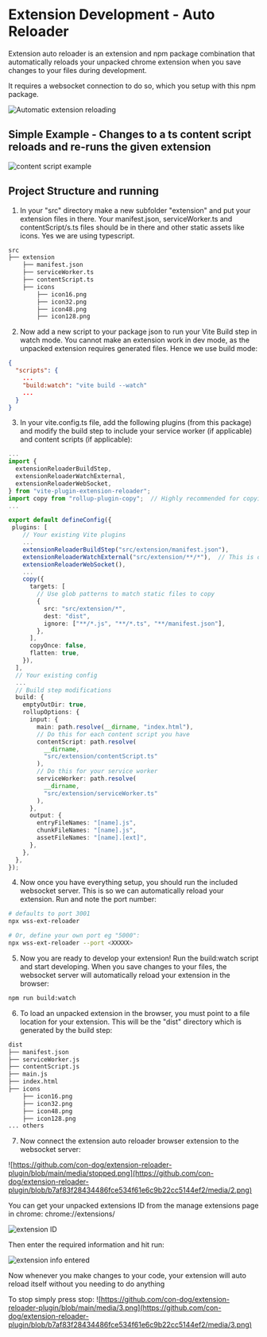 # Extension Development - Auto Reloader

Extension auto reloader is an extension and npm package combination that automatically reloads your unpacked chrome extension when you save changes to your files during development.

It requires a websocket connection to do so, which you setup with this npm package.

![Automatic extension reloading](https://github.com/con-dog/extension-reloader-plugin/blob/b7af83f28434486fce534f61e6c9b22cc5144ef2/media/1.png)

## Simple Example - Changes to a ts content script reloads and re-runs the given extension

![content script example](https://github.com/con-dog/extension-reloader-plugin/blob/3021e1f64e3b7a96102b9acfcbba2070e863388c/media/extension-reloader-ezgif.com-video-to-gif-converter.gif)

## Project Structure and running

1. In your "src" directory make a new subfolder "extension" and put your extension files in there. Your manifest.json, serviceWorker.ts and contentScript/s.ts files should be in there and other static assets like icons. Yes we are using typescript.

```bash
src
├── extension
    ├── manifest.json
    ├── serviceWorker.ts
    ├── contentScript.ts
    ├── icons
        ├── icon16.png
        ├── icon32.png
        ├── icon48.png
        ├── icon128.png
```

2. Now add a new script to your package json to run your Vite Build step in watch mode. You cannot make an extension work in dev mode, as the unpacked extension requires generated files. Hence we use build mode:

```json
{
  "scripts": {
    ...
    "build:watch": "vite build --watch"
    ...
  }
}
```

3. In your vite.config.ts file, add the following plugins (from this package) and modify the build step to include your service worker (if applicable) and content scripts (if applicable):

```ts
...
import {
  extensionReloaderBuildStep,
  extensionReloaderWatchExternal,
  extensionReloaderWebSocket,
} from "vite-plugin-extension-reloader";
import copy from "rollup-plugin-copy";  // Highly recommended for copying static assets like icons
...

export default defineConfig({
 plugins: [
    // Your existing Vite plugins
    ...
    extensionReloaderBuildStep("src/extension/manifest.json"),
    extensionReloaderWatchExternal("src/extension/**/*"),  // This is optional, but will watch for changes in your manifest
    extensionReloaderWebSocket(),
    ...
    copy({
      targets: [
        // Use glob patterns to match static files to copy
        {
          src: "src/extension/*",
          dest: "dist",
          ignore: ["**/*.js", "**/*.ts", "**/manifest.json"],
        },
      ],
      copyOnce: false,
      flatten: true,
    }),
  ],
  // Your existing config
  ...
  // Build step modifications
  build: {
    emptyOutDir: true,
    rollupOptions: {
      input: {
        main: path.resolve(__dirname, "index.html"),
        // Do this for each content script you have
        contentScript: path.resolve(
          __dirname,
          "src/extension/contentScript.ts"
        ),
        // Do this for your service worker
        serviceWorker: path.resolve(
          __dirname,
          "src/extension/serviceWorker.ts"
        ),
      },
      output: {
        entryFileNames: "[name].js",
        chunkFileNames: "[name].js",
        assetFileNames: "[name].[ext]",
      },
    },
  },
});
```

4. Now once you have everything setup, you should run the included websocket server. This is so we can automatically reload your extension. Run and note the port number:

```bash
# defaults to port 3001
npx wss-ext-reloader

# Or, define your own port eg "5000":
npx wss-ext-reloader --port <XXXXX>
```

5. Now you are ready to develop your extension! Run the build:watch script and start developing. When you save changes to your files, the websocket server will automatically reload your extension in the browser:

```bash
npm run build:watch
```

6. To load an unpacked extension in the browser, you must point to a file location for your extension. This will be the "dist" directory which is generated by the build step:

```bash
dist
├── manifest.json
├── serviceWorker.js
├── contentScript.js
├── main.js
├── index.html
├── icons
    ├── icon16.png
    ├── icon32.png
    ├── icon48.png
    ├── icon128.png
... others
```

7. Now connect the extension auto reloader browser extension to the websocket server:

![https://github.com/con-dog/extension-reloader-plugin/blob/main/media/stopped.png](https://github.com/con-dog/extension-reloader-plugin/blob/b7af83f28434486fce534f61e6c9b22cc5144ef2/media/2.png)

You can get your unpacked extensions ID from the manage extensions page in chrome: chrome://extensions/

![extension ID](https://github.com/con-dog/extension-reloader-plugin/blob/b7af83f28434486fce534f61e6c9b22cc5144ef2/media/example-extension.png)

Then enter the required information and hit run:

![extension info entered](https://github.com/con-dog/extension-reloader-plugin/blob/b7af83f28434486fce534f61e6c9b22cc5144ef2/media/enter-info.png)

Now whenever you make changes to your code, your extension will auto reload itself without you needing to do anything

To stop simply press stop:
![https://github.com/con-dog/extension-reloader-plugin/blob/main/media/3.png](https://github.com/con-dog/extension-reloader-plugin/blob/b7af83f28434486fce534f61e6c9b22cc5144ef2/media/3.png)
